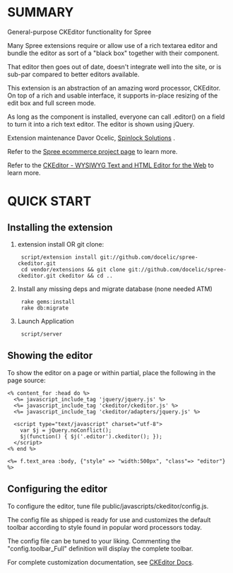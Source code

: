 SUMMARY
=======

General-purpose CKEditor functionality for Spree

Many Spree extensions require or allow use of a rich textarea editor
and bundle the editor as sort of a "black box" together with their
component.

That editor then goes out of date, doesn't integrate well into the site,
or is sub-par compared to better editors available.

This extension is an abstraction of an amazing word processor, CKEditor.
On top of a rich and usable interface, it supports in-place resizing of the
edit box and full screen mode.

As long as the component is
installed, everyone can call .editor() on a field to turn it into a
rich text editor. The editor is shown using jQuery.

Extension maintenance Davor Ocelic, [Spinlock Solutions](http://www.spinlocksolutions.com) .

Refer to the [Spree ecommerce project page](http://spreecommerce.com) 
to learn more.

Refer to the [CKEditor - WYSIWYG Text and HTML Editor for the Web](http://ckeditor.com) 
to learn more.

QUICK START
===========

Installing the extension
---------------

1. extension install OR git clone:

        script/extension install git://github.com/docelic/spree-ckeditor.git
        cd vendor/extensions && git clone git://github.com/docelic/spree-ckeditor.git ckeditor && cd ..

2. Install any missing deps and migrate database (none needed ATM)

        rake gems:install
        rake db:migrate

3. Launch Application

        script/server

Showing the editor
---------------

To show the editor on a page or within partial, place the following in
the page source:

    <% content_for :head do %>
      <%= javascript_include_tag 'jquery/jquery.js' %>
      <%= javascript_include_tag 'ckeditor/ckeditor.js' %>
      <%= javascript_include_tag 'ckeditor/adapters/jquery.js' %>
    
      <script type="text/javascript" charset="utf-8">
        var $j = jQuery.noConflict();
        $j(function() { $j('.editor').ckeditor(); });
      </script>
    <% end %>
    
    <%= f.text_area :body, {"style" => "width:500px", "class"=> "editor"} %>

Configuring the editor
---------------

To configure the editor, tune file public/javascripts/ckeditor/config.js.

The config file as shipped is ready for use and customizes the default
toolbar according to style found in popular word processors today.

The config file can be tuned to your liking.
Commenting the "config.toolbar_Full" definition will display the complete
toolbar.

For complete customization documentation, see [CKEditor Docs](http://docs.cksource.com/).
